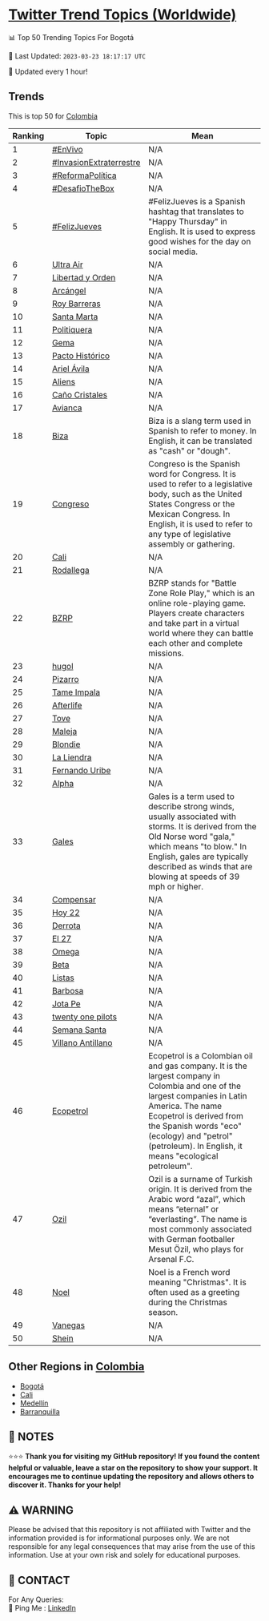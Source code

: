 [Twitter Trend Topics (Worldwide)](https://github.com/ErcinDedeoglu/Twitter-Trend-Topics)
==========


📊 Top 50 Trending Topics For Bogotá

📆 Last Updated: `2023-03-23 18:17:17 UTC`

🔧 Updated every 1 hour!


## Trends

This is top 50 for [Colombia](</Colombia>)

| Ranking | Topic | Mean |
| ------- | ------------ | ------------ |
| 1 | [#EnVivo](http://twitter.com/search?q=%23EnVivo) | N/A |
| 2 | [#InvasionExtraterrestre](http://twitter.com/search?q=%23InvasionExtraterrestre) | N/A |
| 3 | [#ReformaPolítica](http://twitter.com/search?q=%23ReformaPol%c3%adtica) | N/A |
| 4 | [#DesafioTheBox](http://twitter.com/search?q=%23DesafioTheBox) | N/A |
| 5 | [#FelizJueves](http://twitter.com/search?q=%23FelizJueves) | #FelizJueves is a Spanish hashtag that translates to "Happy Thursday" in English. It is used to express good wishes for the day on social media. |
| 6 | [Ultra Air](http://twitter.com/search?q=Ultra+Air) | N/A |
| 7 | [Libertad y Orden](http://twitter.com/search?q=Libertad+y+Orden) | N/A |
| 8 | [Arcángel](http://twitter.com/search?q=Arc%c3%a1ngel) | N/A |
| 9 | [Roy Barreras](http://twitter.com/search?q=Roy+Barreras) | N/A |
| 10 | [Santa Marta](http://twitter.com/search?q=Santa+Marta) | N/A |
| 11 | [Politiquera](http://twitter.com/search?q=Politiquera) | N/A |
| 12 | [Gema](http://twitter.com/search?q=Gema) | N/A |
| 13 | [Pacto Histórico](http://twitter.com/search?q=Pacto+Hist%c3%b3rico) | N/A |
| 14 | [Ariel Ávila](http://twitter.com/search?q=Ariel+%c3%81vila) | N/A |
| 15 | [Aliens](http://twitter.com/search?q=Aliens) | N/A |
| 16 | [Caño Cristales](http://twitter.com/search?q=Ca%c3%b1o+Cristales) | N/A |
| 17 | [Avianca](http://twitter.com/search?q=Avianca) | N/A |
| 18 | [Biza](http://twitter.com/search?q=Biza) | Biza is a slang term used in Spanish to refer to money. In English, it can be translated as "cash" or "dough". |
| 19 | [Congreso](http://twitter.com/search?q=Congreso) | Congreso is the Spanish word for Congress. It is used to refer to a legislative body, such as the United States Congress or the Mexican Congress. In English, it is used to refer to any type of legislative assembly or gathering. |
| 20 | [Cali](http://twitter.com/search?q=Cali) | N/A |
| 21 | [Rodallega](http://twitter.com/search?q=Rodallega) | N/A |
| 22 | [BZRP](http://twitter.com/search?q=BZRP) | BZRP stands for "Battle Zone Role Play," which is an online role-playing game. Players create characters and take part in a virtual world where they can battle each other and complete missions. |
| 23 | [hugol](http://twitter.com/search?q=hugol) | N/A |
| 24 | [Pizarro](http://twitter.com/search?q=Pizarro) | N/A |
| 25 | [Tame Impala](http://twitter.com/search?q=Tame+Impala) | N/A |
| 26 | [Afterlife](http://twitter.com/search?q=Afterlife) | N/A |
| 27 | [Tove](http://twitter.com/search?q=Tove) | N/A |
| 28 | [Maleja](http://twitter.com/search?q=Maleja) | N/A |
| 29 | [Blondie](http://twitter.com/search?q=Blondie) | N/A |
| 30 | [La Liendra](http://twitter.com/search?q=La+Liendra) | N/A |
| 31 | [Fernando Uribe](http://twitter.com/search?q=Fernando+Uribe) | N/A |
| 32 | [Alpha](http://twitter.com/search?q=Alpha) | N/A |
| 33 | [Gales](http://twitter.com/search?q=Gales) | Gales is a term used to describe strong winds, usually associated with storms. It is derived from the Old Norse word "gala," which means "to blow." In English, gales are typically described as winds that are blowing at speeds of 39 mph or higher. |
| 34 | [Compensar](http://twitter.com/search?q=Compensar) | N/A |
| 35 | [Hoy 22](http://twitter.com/search?q=Hoy+22) | N/A |
| 36 | [Derrota](http://twitter.com/search?q=Derrota) | N/A |
| 37 | [El 27](http://twitter.com/search?q=El+27) | N/A |
| 38 | [Omega](http://twitter.com/search?q=Omega) | N/A |
| 39 | [Beta](http://twitter.com/search?q=Beta) | N/A |
| 40 | [Listas](http://twitter.com/search?q=Listas) | N/A |
| 41 | [Barbosa](http://twitter.com/search?q=Barbosa) | N/A |
| 42 | [Jota Pe](http://twitter.com/search?q=Jota+Pe) | N/A |
| 43 | [twenty one pilots](http://twitter.com/search?q=twenty+one+pilots) | N/A |
| 44 | [Semana Santa](http://twitter.com/search?q=Semana+Santa) | N/A |
| 45 | [Villano Antillano](http://twitter.com/search?q=Villano+Antillano) | N/A |
| 46 | [Ecopetrol](http://twitter.com/search?q=Ecopetrol) | Ecopetrol is a Colombian oil and gas company. It is the largest company in Colombia and one of the largest companies in Latin America. The name Ecopetrol is derived from the Spanish words "eco" (ecology) and "petrol" (petroleum). In English, it means "ecological petroleum". |
| 47 | [Ozil](http://twitter.com/search?q=Ozil) | Ozil is a surname of Turkish origin. It is derived from the Arabic word “azal”, which means “eternal” or “everlasting”. The name is most commonly associated with German footballer Mesut Özil, who plays for Arsenal F.C. |
| 48 | [Noel](http://twitter.com/search?q=Noel) | Noel is a French word meaning "Christmas". It is often used as a greeting during the Christmas season. |
| 49 | [Vanegas](http://twitter.com/search?q=Vanegas) | N/A |
| 50 | [Shein](http://twitter.com/search?q=Shein) | N/A |



## Other Regions in [Colombia](</Colombia>)

* [Bogotá](</Colombia/Bogotá.md>)
* [Cali](</Colombia/Cali.md>)
* [Medellín](</Colombia/Medellín.md>)
* [Barranquilla](</Colombia/Barranquilla.md>)



## 📝 NOTES

⭐⭐⭐ **Thank you for visiting my GitHub repository! If you found the content helpful or valuable, leave a star on the repository to show your support. It encourages me to continue updating the repository and allows others to discover it. Thanks for your help!**


## ⚠️ WARNING

Please be advised that this repository is not affiliated with Twitter and the information provided is for informational purposes only. We are not responsible for any legal consequences that may arise from the use of this information. Use at your own risk and solely for educational purposes.


## 📨 CONTACT

 For Any Queries:  
            🏓 Ping Me : [LinkedIn](https://www.linkedin.com/in/ercindedeoglu/)
